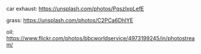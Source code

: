 car exhaust:
https://unsplash.com/photos/PqszIxpLefE

grass:
https://unsplash.com/photos/C2PCa6DhlYE

oil:
https://www.flickr.com/photos/bbcworldservice/4973199245/in/photostream/
